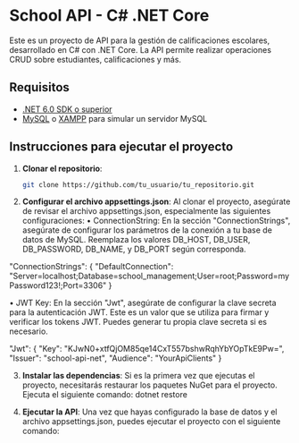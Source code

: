# School API - C# .NET Core

Este es un proyecto de API para la gestión de calificaciones escolares, desarrollado en C# con .NET Core. La API permite realizar operaciones CRUD sobre estudiantes, calificaciones y más.

## Requisitos

- [.NET 6.0 SDK o superior](https://dotnet.microsoft.com/download)
- [MySQL](https://www.mysql.com/) o [XAMPP](https://www.apachefriends.org/es/index.html) para simular un servidor MySQL

## Instrucciones para ejecutar el proyecto

1. **Clonar el repositorio**:

   ```bash
   git clone https://github.com/tu_usuario/tu_repositorio.git

   ```

2. **Configurar el archivo appsettings.json**:
   Al clonar el proyecto, asegúrate de revisar el archivo appsettings.json, especialmente las siguientes configuraciones:
   • ConnectionString:
   En la sección "ConnectionStrings", asegúrate de configurar los parámetros de la conexión a tu base de datos de MySQL. Reemplaza los valores DB_HOST, DB_USER, DB_PASSWORD, DB_NAME, y DB_PORT según corresponda.

"ConnectionStrings": {
"DefaultConnection": "Server=localhost;Database=school_management;User=root;Password=myPassword123!;Port=3306"
}

• JWT Key:
En la sección "Jwt", asegúrate de configurar la clave secreta para la autenticación JWT. Este es un valor que se utiliza para firmar y verificar los tokens JWT. Puedes generar tu propia clave secreta si es necesario.

"Jwt": {
"Key": "KJwN0+xtfQjOM85qe14CxT557bshwRqhYbYOpTkE9Pw=",
"Issuer": "school-api-net",
"Audience": "YourApiClients"
}

3. **Instalar las dependencias**:
   Si es la primera vez que ejecutas el proyecto, necesitarás restaurar los paquetes NuGet para el proyecto. Ejecuta el siguiente comando:
   dotnet restore

4. **Ejecutar la API**:
   Una vez que hayas configurado la base de datos y el archivo appsettings.json, puedes ejecutar el proyecto con el siguiente comando:
